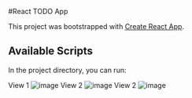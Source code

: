 #React TODO App

This project was bootstrapped with [Create React App](https://github.com/facebook/create-react-app).

## Available Scripts

In the project directory, you can run:


View 1
![image](https://user-images.githubusercontent.com/84835379/140094233-4963bb13-298a-4fd5-9b7a-5c998b3ecfc6.png)
View 2
![image](https://user-images.githubusercontent.com/84835379/140094309-785e6a66-943c-4907-b948-461e162edb53.png)
View 2
![image](https://user-images.githubusercontent.com/84835379/140094375-069d7226-0df3-42e5-9f20-92c9827337f5.png)


